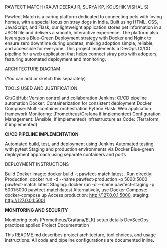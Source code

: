 PAWFECT MATCH (RAJVI DEERAJ R, SURYA KP, KOUSHIK VISHAL S)

Pawfect Match is a caring platform dedicated to connecting pets with loving homes, with a special focus on stray dogs in India. Built using HTML, CSS, JavaScript, and Flask, our lightweight application stores pet information in a JSON file and delivers a smooth, interactive experience. The platform also leverages a Blue-Green Deployment strategy with Docker and Nginx to ensure zero downtime during updates, making adoption simple, reliable, and accessible for everyone. This project implements a DevOps CI/CD pipeline for a web application that helps connect stray pets with adopters, featuring automated deployment and monitoring.

ARCHITECTURE DIAGRAM

(You can add or sketch this separately)

TOOLS USED AND JUSTIFICATION

Git/GitHub: Version control and collaboration
Jenkins: CI/CD pipeline automation
Docker: Containerization for consistent deployment
Docker Compose: Multi-container orchestration
Python Flask: Web application framework
Monitoring: (Prometheus/Grafana if implemented)
Configuration Management: (Ansible, if implemented)
Infrastructure as Code: (Terraform, if implemented)

**CI/CD PIPELINE IMPLEMENTATION**

Automated build, test, and deployment using Jenkins
Automated testing with pytest
Staging and production environments via Docker
Blue-green deployment approach using separate containers and ports

DEPLOYMENT INSTRUCTIONS

Build Docker image: docker build -t pawfect-match:latest .
Run directly:
Production: docker run -d --name pawfect-production -p 5000:5000 pawfect-match:latest
Staging: docker run -d --name pawfect-staging -p 5001:5000 pawfect-match:latest
Alternatively, use Docker Compose:
docker-compose up
Access production: http://127.0.0.1:5000, staging: http://127.0.0.1:5001

**MONITORING AND SECURITY**

Monitoring tools (Prometheus/Grafana/ELK) setup details
DevSecOps practices applied
Project Documentation

This README.md describes project architecture, tool choices, and usage instructions.
All code and pipeline configurations are documented inline.
